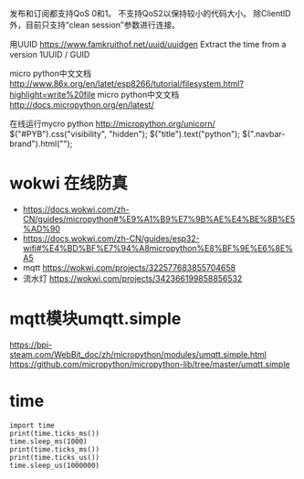 

发布和订阅都支持QoS 0和1。
不支持QoS2以保持较小的代码大小。
除ClientID外，目前只支持“clean session”参数进行连接。

用UUID
https://www.famkruithof.net/uuid/uuidgen
Extract the time from a version 1UUID / GUID


micro python中文文档
http://www.86x.org/en/latet/esp8266/tutorial/filesystem.html?highlight=write%20file
micro python中文文档
http://docs.micropython.org/en/latest/


在线运行mycro python
http://micropython.org/unicorn/  
$("#PYB").css("visibility", "hidden");
$("title").text("python");
$(".navbar-brand").html("");

# wokwi 在线防真
* https://docs.wokwi.com/zh-CN/guides/micropython#%E9%A1%B9%E7%9B%AE%E4%BE%8B%E5%AD%90
* https://docs.wokwi.com/zh-CN/guides/esp32-wifi#%E4%BD%BF%E7%94%A8micropython%E8%BF%9E%E6%8E%A5
* mqtt https://wokwi.com/projects/322577683855704658 
* 流水灯 https://wokwi.com/projects/342366199858856532

# mqtt模块umqtt.simple
https://bpi-steam.com/WebBit_doc/zh/micropython/modules/umqtt.simple.html
https://github.com/micropython/micropython-lib/tree/master/umqtt.simple


# time
```
import time
print(time.ticks_ms())
time.sleep_ms(1000)
print(time.ticks_ms())
print(time.ticks_us())
time.sleep_us(1000000)
```

